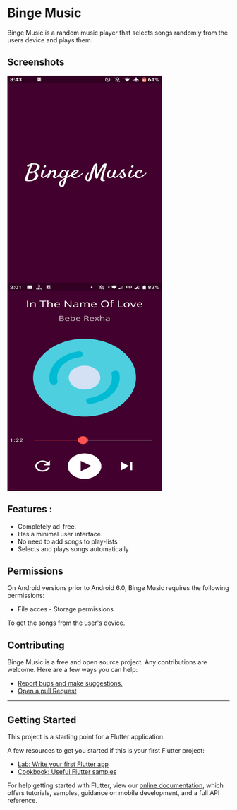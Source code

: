 # Binge Music 
Binge Music is a random music player that selects songs randomly from the users device and plays them.

## Screenshots
<img src="https://github.com/adarshbalu/binge_music/blob/master/loading.png?raw=true" width="350" height="470" align="left">
<img src="https://github.com/adarshbalu/binge_music/blob/master/player.png?raw=true" width="350" height="470" align="center">


## Features :
- Completely ad-free.
- Has a minimal user interface.
- No need to add songs to play-lists
- Selects and plays songs automatically
## Permissions

On Android versions prior to Android 6.0, Binge Music requires the following permissions:
- File acces - Storage permissions

To get the songs from the user's device.

## Contributing

Binge Music is a free and open source project. Any contributions are welcome. Here are a few ways you can help:
 * [Report bugs and make suggestions.](https://github.com/adarshbalu/binge_music/issues)
 * [Open a pull Request](https://github.com/adarshbalu/binge_music/pulls)
 

<hr>

## Getting Started

This project is a starting point for a Flutter application.

A few resources to get you started if this is your first Flutter project:

- [Lab: Write your first Flutter app](https://flutter.dev/docs/get-started/codelab)
- [Cookbook: Useful Flutter samples](https://flutter.dev/docs/cookbook)

For help getting started with Flutter, view our
[online documentation](https://flutter.dev/docs), which offers tutorials,
samples, guidance on mobile development, and a full API reference.
